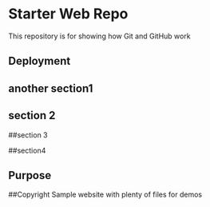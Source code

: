 # Starter Web Repo

This repository is for showing how Git and GitHub work

## Deployment

## another section1

## section 2

##section 3

##section4

## Purpose

##Copyright
Sample website with plenty of files for demos